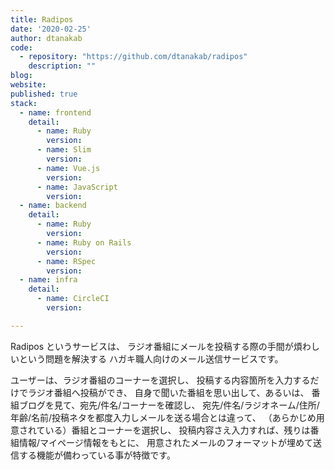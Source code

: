 ```yaml
---
title: Radipos 
date: '2020-02-25'
author: dtanakab
code: 
  - repository: "https://github.com/dtanakab/radipos"
    description: ""
blog:
website:
published: true
stack:
  - name: frontend
    detail:
      - name: Ruby
        version: 
      - name: Slim
        version: 
      - name: Vue.js
        version: 
      - name: JavaScript
        version: 
  - name: backend
    detail:
      - name: Ruby
        version: 
      - name: Ruby on Rails
        version: 
      - name: RSpec
        version: 
  - name: infra
    detail:
      - name: CircleCI
        version:

---
```

Radipos というサービスは、
ラジオ番組にメールを投稿する際の手間が煩わしいという問題を解決する
ハガキ職人向けのメール送信サービスです。

ユーザーは、ラジオ番組のコーナーを選択し、
投稿する内容箇所を入力するだけでラジオ番組へ投稿ができ、
自身で聞いた番組を思い出して、あるいは、
番組ブログを見て、宛先/件名/コーナーを確認し、
宛先/件名/ラジオネーム/住所/年齢/名前/投稿ネタを都度入力しメールを送る場合とは違って、
（あらかじめ用意されている）番組とコーナーを選択し、
投稿内容さえ入力すれば、残りは番組情報/マイページ情報をもとに、
用意されたメールのフォーマットが埋めて送信する機能が備わっている事が特徴です。
